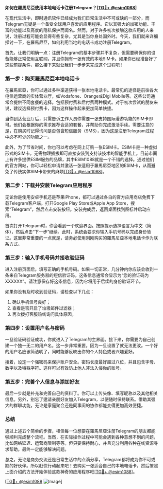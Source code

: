 **如何在羅馬尼亞使用本地电话卡注册Telegram？[[TG💪+ @esim1088](https://t.me/s/esim1088)]**

在现代生活中，即时通讯软件已经成为我们日常生活中不可或缺的一部分，而Telegram无疑是一个备受全球用户喜爱的应用程序。它以其强大的加密功能、丰富的功能以及高度的隐私保护而闻名。然而，对于许多初次接触这款应用的人来说，注册过程可能会显得有些复杂，尤其是当你身处国外时。今天，我们就来详细探讨一下，在羅馬尼亞，如何利用当地的电话卡成功注册Telegram。

首先，让我们明确一点：注册Telegram的基本步骤并不复杂，但需要确保你的设备能够正常使用互联网，并且你拥有一张有效的本地SIM卡。如果你已经准备好了这些前提条件，那么接下来就让我们一步步来完成这个过程吧！

### **第一步：购买羅馬尼亞本地电话卡**

在羅馬尼亞，你可以通过多种渠道获得一张本地电话卡。最常见的途径是前往各大电信运营商的实体营业厅，如Vodafone、Orange或Digi Mobile等。这些公司通常会提供不同套餐的选择，包括预付费和后付费两种模式。对于初次尝试的朋友来说，建议选择预付费卡，因为这样操作起来更加简单快捷。

当你到达营业厅后，只需告诉工作人员你需要一张支持国际漫游功能的SIM卡即可。他们会根据你的需求推荐合适的套餐，并帮助你完成激活手续。需要注意的是，在购买时记得询问是否包含短信服务（SMS），因为这是注册Telegram过程中必不可少的功能之一。

此外，为了节省时间，你也可以考虑在网上订购一张ESIM卡。ESIM卡是一种虚拟形式的SIM卡，无需物理插拔即可直接安装到支持该技术的智能手机上。目前市面上有许多提供ESIM服务的品牌，其中ESIM1088就是一个不错的选择。通过他们的官方网站，你可以轻松申请并激活一张适用于羅馬尼亞地区的ESIM卡，从而避免了传统实体SIM卡带来的麻烦[[TG💪+ @esim1088](https://t.me/s/esim1088)]。

### **第二步：下载并安装Telegram应用程序**

无论你是使用安卓手机还是苹果iPhone，都可以通过各自的官方应用商店免费下载Telegram客户端。打开Google Play Store或Apple App Store，搜索“Telegram”，然后点击安装按钮。安装完成后，返回桌面找到图标并启动应用。

首次打开Telegram时，你会看到一个欢迎界面。按照提示选择语言为中文（简体），然后点击“下一步”继续。此时，系统会要求你输入手机号码以完成身份验证。这里非常重要的一点就是，请务必使用刚刚购买的羅馬尼亞本地电话卡作为联系方式。

### **第三步：输入手机号码并接收验证码**

进入注册页面后，填写正确的手机号码。如果一切正常，几分钟内你应该会收到一条来自Telegram服务器的短信验证码。这条信息通常会显示为“您的验证码为XXXXXX”。请注意保存好这条信息，因为它将用于后续的身份验证环节。

如果你没有及时收到验证码，请检查以下几点：
1. 确认手机信号良好；
2. 查看是否开启了垃圾邮件过滤器；
3. 再次拨打客服热线询问具体原因。

### **第四步：设置用户名与密码**

一旦验证码验证成功，你就进入了Telegram的主界面。接下来，你需要为自己创建一个独一无二的用户名。这一步非常重要，因为一旦设置了就无法更改。一个好的用户名应该简洁明了，同时能够反映出你的个人特色或者兴趣爱好。

接着，设定一个强密码来保护账户安全。密码长度最好超过八位，并且包含字母、数字以及特殊字符。这样可以有效防止他人非法入侵你的账号。

### **第五步：完善个人信息与添加好友**

最后一步就是补充和完善自己的资料了。你可以上传头像、填写昵称以及其他相关信息。另外，别忘了邀请亲朋好友加入Telegram，以便随时保持联系。借助其强大的群聊功能，无论是家庭聚会还是同事间的协作都能变得更加高效便捷。

### **总结**

通过上述五个简单的步骤，相信每一位想要在羅馬尼亞注册Telegram的朋友都能够顺利完成整个流程。当然，在实际操作过程中可能会遇到各种意想不到的问题，比如网络延迟、运营商限制等等。但只要保持耐心，并且充分利用各种在线资源寻求帮助，最终一定能够解决问题。

总之，无论是商务交流还是日常生活中的点滴分享，Telegram都将成为你不可或缺的好伙伴。所以赶快行动起来吧！去购买一张适合自己的本地电话卡，然后按照上面介绍的方法开始体验这款神奇的应用程序吧[[TG💪+ @esim1088](https://t.me/s/esim1088)]。

[[TG💪+ @esim1088](https://t.me/s/esim1088) ![Image](https://i.postimg.cc/4NQfJmqS/Snipaste-2025-05-13-00-14-12.png)]